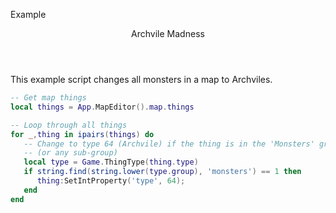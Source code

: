 <subhead>Example</subhead>
<header>Archvile Madness</header>

This example script changes all monsters in a map to Archviles.

```lua
-- Get map things
local things = App.MapEditor().map.things

-- Loop through all things
for _,thing in ipairs(things) do
   -- Change to type 64 (Archvile) if the thing is in the 'Monsters' group
   -- (or any sub-group)
   local type = Game.ThingType(thing.type)
   if string.find(string.lower(type.group), 'monsters') == 1 then
      thing:SetIntProperty('type', 64);
   end
end
```
